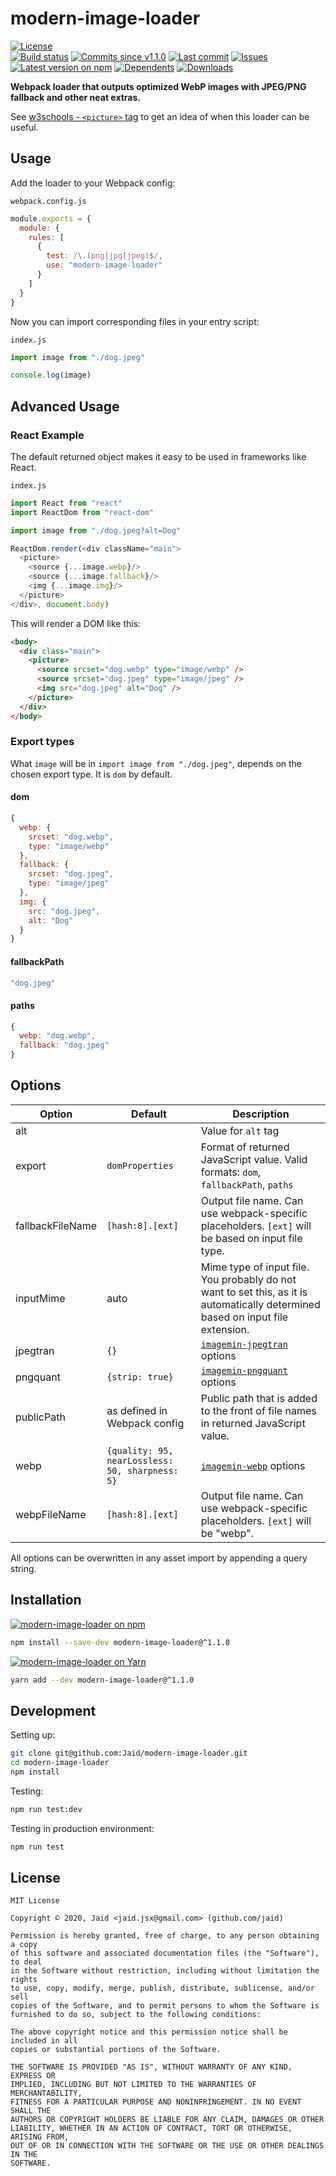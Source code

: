 # modern-image-loader


<a href="https://raw.githubusercontent.com/Jaid/modern-image-loader/master/license.txt"><img src="https://img.shields.io/github/license/Jaid/modern-image-loader?style=flat-square" alt="License"/></a>  
<a href="https://actions-badge.atrox.dev/Jaid/modern-image-loader/goto"><img src="https://img.shields.io/endpoint.svg?style=flat-square&url=https%3A%2F%2Factions-badge.atrox.dev%2FJaid%2Fmodern-image-loader%2Fbadge" alt="Build status"/></a> <a href="https://github.com/Jaid/modern-image-loader/commits"><img src="https://img.shields.io/github/commits-since/Jaid/modern-image-loader/v1.1.0?style=flat-square&logo=github" alt="Commits since v1.1.0"/></a> <a href="https://github.com/Jaid/modern-image-loader/commits"><img src="https://img.shields.io/github/last-commit/Jaid/modern-image-loader?style=flat-square&logo=github" alt="Last commit"/></a> <a href="https://github.com/Jaid/modern-image-loader/issues"><img src="https://img.shields.io/github/issues/Jaid/modern-image-loader?style=flat-square&logo=github" alt="Issues"/></a>  
<a href="https://npmjs.com/package/modern-image-loader"><img src="https://img.shields.io/npm/v/modern-image-loader?style=flat-square&logo=npm&label=latest%20version" alt="Latest version on npm"/></a> <a href="https://github.com/Jaid/modern-image-loader/network/dependents"><img src="https://img.shields.io/librariesio/dependents/npm/modern-image-loader?style=flat-square&logo=npm" alt="Dependents"/></a> <a href="https://npmjs.com/package/modern-image-loader"><img src="https://img.shields.io/npm/dm/modern-image-loader?style=flat-square&logo=npm" alt="Downloads"/></a>

**Webpack loader that outputs optimized WebP images with JPEG/PNG fallback and other neat extras.**


See [w3schools - `<picture>` tag](https://www.w3schools.com/tags/tag_picture.asp) to get an idea of when this loader can be useful.






## Usage

Add the loader to your Webpack config:

`webpack.config.js`
```javascript
module.exports = {
  module: {
    rules: [
      {
        test: /\.(png|jpg|jpeg)$/,
        use: "modern-image-loader"
      }
    ]
  }
}
```

Now you can import corresponding files in your entry script:

`index.js`
```javascript
import image from "./dog.jpeg"

console.log(image)
```

## Advanced Usage

### React Example

The default returned object makes it easy to be used in frameworks like React.

`index.js`
```javascript
import React from "react"
import ReactDom from "react-dom"

import image from "./dog.jpeg?alt=Dog"

ReactDom.render(<div className="main">
  <picture>
    <source {...image.webp}/>
    <source {...image.fallback}/>
    <img {...image.img}/>
  </picture>
</div>, document.body)
```

This will render a DOM like this:

```html
<body>
  <div class="main">
    <picture>
      <source srcset="dog.webp" type="image/webp" />
      <source srcset="dog.jpeg" type="image/jpeg" />
      <img src="dog.jpeg" alt="Dog" />
    </picture>
  </div>
</body>
```

### Export types

What `image` will be in `import image from "./dog.jpeg"`, depends on the chosen export type. It is `dom` by default.

#### dom

```javascript
{
  webp: {
    srcset: "dog.webp",
    type: "image/webp"
  },
  fallback: {
    srcset: "dog.jpeg",
    type: "image/jpeg"
  },
  img: {
    src: "dog.jpeg",
    alt: "Dog"
  }
}
```

#### fallbackPath

```javascript
"dog.jpeg"
```

#### paths

```javascript
{
  webp: "dog.webp",
  fallback: "dog.jpeg"
}
```

## Options

Option|Default|Description
---|---|---
alt||Value for `alt` tag
export|`domProperties`|Format of returned JavaScript value. Valid formats: `dom`, `fallbackPath`, `paths`
fallbackFileName|`[hash:8].[ext]`|Output file name. Can use webpack-specific placeholders. `[ext]` will be based on input file type.
inputMime|auto|Mime type of input file. You probably do not want to set this, as it is automatically determined based on input file extension.
jpegtran|`{}`|[`imagemin-jpegtran`](https://www.npmjs.com/package/imagemin-jpegtran) options
pngquant|`{strip: true}`|[`imagemin-pngquant`](https://www.npmjs.com/package/imagemin-pngquant) options
publicPath|as defined in Webpack config|Public path that is added to the front of file names in returned JavaScript value.
webp|`{quality: 95, nearLossless: 50, sharpness: 5}`|[`imagemin-webp`](https://www.npmjs.com/package/imagemin-webp) options
webpFileName|`[hash:8].[ext]`|Output file name. Can use webpack-specific placeholders. `[ext]` will be "webp".

All options can be overwritten in any asset import by appending a query string.

## Installation
<a href="https://npmjs.com/package/modern-image-loader"><img src="https://img.shields.io/badge/npm-modern--image--loader-C23039?style=flat-square&logo=npm" alt="modern-image-loader on npm"/></a>
```bash
npm install --save-dev modern-image-loader@^1.1.0
```
<a href="https://yarnpkg.com/package/modern-image-loader"><img src="https://img.shields.io/badge/Yarn-modern--image--loader-2F8CB7?style=flat-square&logo=yarn&logoColor=white" alt="modern-image-loader on Yarn"/></a>
```bash
yarn add --dev modern-image-loader@^1.1.0
```








## Development



Setting up:
```bash
git clone git@github.com:Jaid/modern-image-loader.git
cd modern-image-loader
npm install
```
Testing:
```bash
npm run test:dev
```
Testing in production environment:
```bash
npm run test
```


## License
```text
MIT License

Copyright © 2020, Jaid <jaid.jsx@gmail.com> (github.com/jaid)

Permission is hereby granted, free of charge, to any person obtaining a copy
of this software and associated documentation files (the "Software"), to deal
in the Software without restriction, including without limitation the rights
to use, copy, modify, merge, publish, distribute, sublicense, and/or sell
copies of the Software, and to permit persons to whom the Software is
furnished to do so, subject to the following conditions:

The above copyright notice and this permission notice shall be included in all
copies or substantial portions of the Software.

THE SOFTWARE IS PROVIDED "AS IS", WITHOUT WARRANTY OF ANY KIND, EXPRESS OR
IMPLIED, INCLUDING BUT NOT LIMITED TO THE WARRANTIES OF MERCHANTABILITY,
FITNESS FOR A PARTICULAR PURPOSE AND NONINFRINGEMENT. IN NO EVENT SHALL THE
AUTHORS OR COPYRIGHT HOLDERS BE LIABLE FOR ANY CLAIM, DAMAGES OR OTHER
LIABILITY, WHETHER IN AN ACTION OF CONTRACT, TORT OR OTHERWISE, ARISING FROM,
OUT OF OR IN CONNECTION WITH THE SOFTWARE OR THE USE OR OTHER DEALINGS IN THE
SOFTWARE.
```
